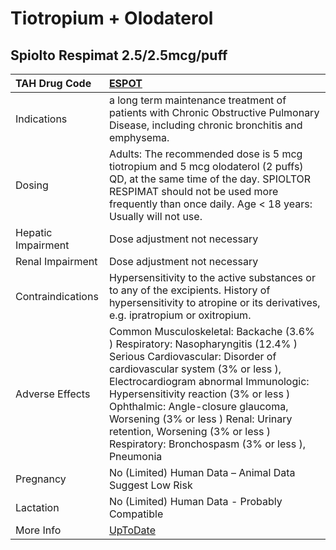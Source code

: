 # Tiotropium + Olodaterol

## Spiolto Respimat 2.5/2.5mcg/puff

| TAH Drug Code      | [ESPOT](https://www.tahsda.org.tw/drugs/hissearch.php?drug_code=ESPOT)                                                                                                                                                                                                                                                                                                                                   |
|:-------------------|:---------------------------------------------------------------------------------------------------------------------------------------------------------------------------------------------------------------------------------------------------------------------------------------------------------------------------------------------------------------------------------------------------------|
| Indications        | a long term maintenance treatment of patients with Chronic Obstructive Pulmonary Disease, including chronic bronchitis and emphysema.                                                                                                                                                                                                                                                                    |
| Dosing             | Adults: The recommended dose is 5 mcg tiotropium and 5 mcg olodaterol (2 puffs) QD, at the same time of the day. SPIOLTOR RESPIMAT should not be used more frequently than once daily. Age < 18 years: Usually will not use.                                                                                                                                                                             |
| Hepatic Impairment | Dose adjustment not necessary                                                                                                                                                                                                                                                                                                                                                                            |
| Renal Impairment   | Dose adjustment not necessary                                                                                                                                                                                                                                                                                                                                                                            |
| Contraindications  | Hypersensitivity to the active substances or to any of the excipients. History of hypersensitivity to atropine or its derivatives, e.g. ipratropium or oxitropium.                                                                                                                                                                                                                                       |
| Adverse Effects    | Common Musculoskeletal: Backache (3.6% ) Respiratory: Nasopharyngitis (12.4% ) Serious Cardiovascular: Disorder of cardiovascular system (3% or less ), Electrocardiogram abnormal Immunologic: Hypersensitivity reaction (3% or less ) Ophthalmic: Angle-closure glaucoma, Worsening (3% or less ) Renal: Urinary retention, Worsening (3% or less ) Respiratory: Bronchospasm (3% or less ), Pneumonia |
| Pregnancy          | No (Limited) Human Data – Animal Data Suggest Low Risk                                                                                                                                                                                                                                                                                                                                                   |
| Lactation          | No (Limited) Human Data - Probably Compatible                                                                                                                                                                                                                                                                                                                                                            |
| More Info          | [UpToDate](https://www.uptodate.com/contents/tiotropium-and-olodaterol-drug-information)                                                                                                                                                                                                                                                                                                                 |

